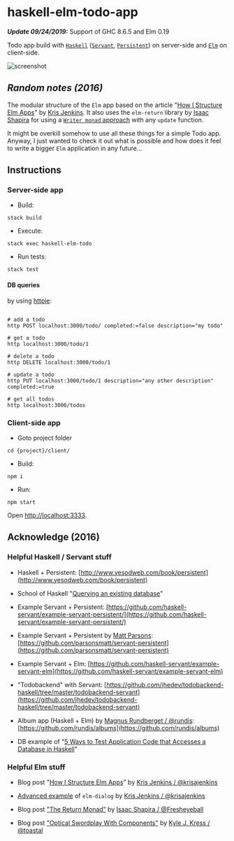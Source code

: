 # haskell-elm-todo-app

_**Update 09/24/2019:**_ Support of GHC 8.6.5 and Elm 0.19

Todo app build with [`Haskell`](https://www.haskell.org/) ([`Servant`](http://haskell-servant.github.io/), [`Persistent`](https://hackage.haskell.org/package/persistent)) on server-side and [`Elm`](http://elm-lang.org/) on client-side.

![screenshot](./screencast.gif)

## _Random notes (2016)_

The modular structure of the `Elm` app based on the article "[How I Structure Elm Apps](http://blog.jenkster.com/2016/04/how-i-structure-elm-apps.html)" by [Kris Jenkins](https://github.com/krisajenkins). It also uses the `elm-return` library by [Isaac Shapira](https://github.com/Fresheyeball) for using a [`Writer monad` approach](http://mutanatum.com/posts/2016-09-18-Return.html) with any `update` function.

It might be overkill somehow to use all these things for a simple Todo app. Anyway, I just wanted to check it out what is possible and how does it feel to write a bigger `Elm` application in any future...


## Instructions

### Server-side app

- Build:

``` shell
stack build
```

- Execute:

``` shell
stack exec haskell-elm-todo
```

- Run tests:

``` shell
stack test
```

#### DB queries

by using [httpie](https://github.com/jkbrzt/httpie):

``` shell

# add a todo
http POST localhost:3000/todo/ completed:=false description="my todo"

# get a todo
http localhost:3000/todo/1

# delete a todo
http DELETE localhost:3000/todo/1

# update a todo
http PUT localhost:3000/todo/1 description="any other description" completed:=true

# get all todos
http localhost:3000/todos

```


### Client-side app

- Goto project folder

``` shell
cd {project}/client/
```

- Build:

``` shell
npm i
```

- Run:

``` shell
npm start

```

Open [http://localhost:3333](http://localhost:3333).


## Acknowledge (2016)

### Helpful Haskell / Servant stuff

- Haskell + Persistent: [http://www.yesodweb.com/book/persistent](http://www.yesodweb.com/book/persistent)

- School of Haskell "[Querying an existing database](https://www.schoolofhaskell.com/school/advanced-haskell/persistent-in-detail/existing-database)"

- Example Servant + Persistent: [https://github.com/haskell-servant/example-servant-persistent/](https://github.com/haskell-servant/example-servant-persistent/)

- Example Servant + Persistent by [Matt Parsons](https://github.com/parsonsmatt/): [https://github.com/parsonsmatt/servant-persistent](https://github.com/parsonsmatt/servant-persistent)

- Example Servant + Elm: [https://github.com/haskell-servant/example-servant-elm](https://github.com/haskell-servant/example-servant-elm)

- "Todobackend" with Servant: [https://github.com/jhedev/todobackend-haskell/tree/master/todobackend-servant](https://github.com/jhedev/todobackend-haskell/tree/master/todobackend-servant)

- Album app (Haskell + Elm) by [Magnus Rundberget / @rundis](https://github.com/rundis): [https://github.com/rundis/albums](https://github.com/rundis/albums)

- DB example of "[5 Ways to Test Application Code that Accesses a Database in Haskell](https://github.com/cdepillabout/testing-code-that-accesses-db-in-haskell/)"


### Helpful Elm stuff

- Blog post "[How I Structure Elm Apps](http://blog.jenkster.com/2016/04/how-i-structure-elm-apps.html)" by [Kris Jenkins / @krisajenkins](https://github.com/krisajenkins)

- [Advanced example](https://github.com/krisajenkins/elm-dialog/tree/master/examples/Advanced) of `elm-dialog` by [Kris Jenkins /  @krisajenkins](https://github.com/krisajenkins)

- Blog post ["The Return Monad"](http://mutanatum.com/posts/2016-09-18-Return.html) by [Isaac Shapira / @Fresheyeball](https://github.com/Fresheyeball)


- Blog post ["Optical Swordplay With Components"](https://toast.al/posts/2016-10-20-optical-swordplay-with-components.html) by [Kyle J. Kress / @toastal](https://github.com/toastal)
